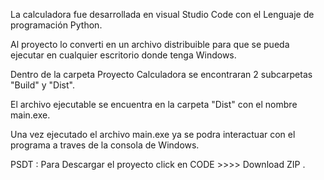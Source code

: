 La calculadora fue desarrollada en visual Studio Code con el Lenguaje de programación Python.

Al proyecto lo converti en un archivo distribuible para que se pueda ejecutar en cualquier escritorio donde tenga Windows.

Dentro de la carpeta Proyecto Calculadora se encontraran 2 subcarpetas "Build" y "Dist".

El archivo ejecutable se encuentra en la carpeta "Dist" con el nombre main.exe.

Una vez ejecutado el archivo main.exe ya se podra interactuar con el programa a traves de la consola de Windows.


PSDT : Para Descargar el proyecto click en CODE >>>> Download ZIP .
